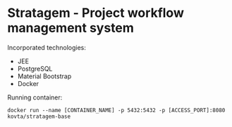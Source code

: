 # Stratagem - Project workflow management system

Incorporated technologies:

- JEE
- PostgreSQL
- Material Bootstrap
- Docker

Running container:

```
docker run --name [CONTAINER_NAME] -p 5432:5432 -p [ACCESS_PORT]:8080 kovta/stratagem-base
```